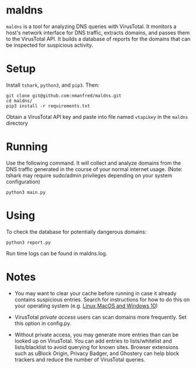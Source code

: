 # maldns

`maldns` is a tool for analyzing DNS queries with VirusTotal. It monitors a host's network interface for DNS traffic, extracts domains, and passes them to the VirusTotal API. It builds a database of reports for the domains that can be inspected for suspicious activity.

# Setup

Install `tshark`, `python3`, and `pip3`. Then:

```
git clone git@github.com:nmanfred/maldns.git
cd maldns/
pip3 install -r requirements.txt
```

Obtain a VirusTotal API key and paste into file named `vtapikey` in the `maldns` directory

# Running

Use the following command. It will collect and analyze domains from the DNS traffic generated in the course of your normal internet usage. (Note: tshark may require sudo/admin privileges depending on your system configuration)

```
python3 main.py 
```

# Using

To check the database for potentially dangerous domains:

```
python3 report.py
```

Run time logs can be found in maldns.log.

# Notes

* You may want to clear your cache before running in case it already contains suspicious entries.
Search for instructions for how to do this on your operating system (e.g. [Linux](https://beebom.com/how-flush-dns-cache-linux/),[MacOS and Windows 10](https://phoenixnap.com/kb/how-to-flush-dns-cache))

* VirusTotal *private access* users can scan domains more frequently. Set this option in config.py.

* Without private access, you may generate more entries than can be looked up on VirusTotal. You can add entries to lists/whitelist and lists/blacklist to avoid querying for known sites. Browser extensions such as uBlock Origin, Privacy Badger, and Ghostery can help block trackers and reduce the number of VirusTotal queries.
